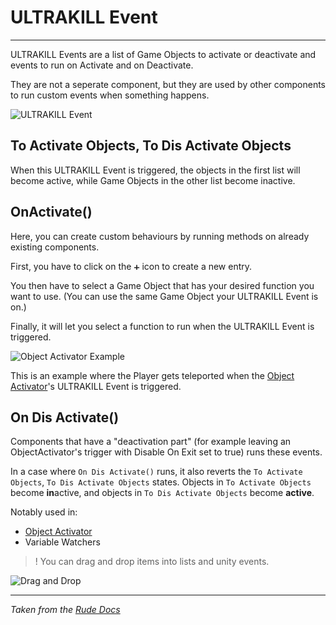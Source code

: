 # ULTRAKILL Event
---

ULTRAKILL Events are a list of Game Objects to activate or deactivate and events to run on Activate and on Deactivate.

They are not a seperate component, but they are used by other components to run custom events when something happens.

![ULTRAKILL Event](https://coolboi21.github.io/Rude-Docs/Components/assets/ultrakill-event-component.png)

## To Activate Objects, To Dis Activate Objects
When this ULTRAKILL Event is triggered, the objects in the first list will become active, while Game Objects in the other list become inactive.

## OnActivate()
Here, you can create custom behaviours by running methods on already existing components.

First, you have to click on the `➕` icon to create a new entry.

You then have to select a Game Object that has your desired function you want to use. (You can use the same Game Object your ULTRAKILL Event is on.)

Finally, it will let you select a function to run when the ULTRAKILL Event is triggered.

![Object Activator Example](https://coolboi21.github.io/Rude-Docs/Components/assets/ultrakill-event-example.png)

This is an example where the Player gets teleported when the [Object Activator](object-activator)'s ULTRAKILL Event is triggered.

## On Dis Activate()
Components that have a "deactivation part" (for example leaving an ObjectActivator's trigger with Disable On Exit set to true) runs these events.

In a case where `On Dis Activate()` runs, it also reverts the `To Activate Objects`, `To Dis Activate Objects` states. Objects in `To Activate Objects` become **in**active, and objects in `To Dis Activate Objects` become **active**.

Notably used in:
- [Object Activator](object-activator)
- Variable Watchers

> !
> You can drag and drop items into lists and unity events.

![Drag and Drop](https://coolboi21.github.io/Rude-Docs/Components/assets/ultrakill-event-drag-drop.gif)


---
*Taken from the [Rude Docs](https://coolboi21.github.io/Rude-Docs/#/Components/ULTRAKILL%20Event)*
